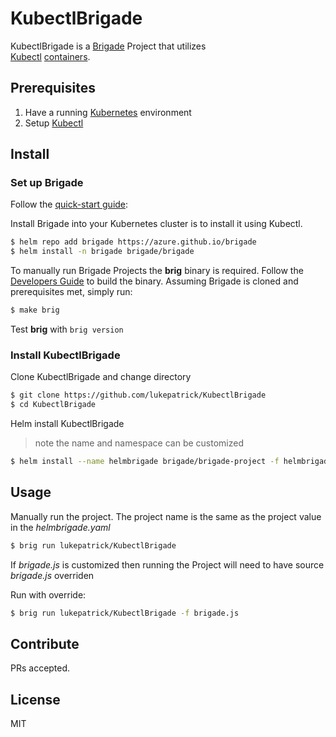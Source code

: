 # KubectlBrigade


KubectlBrigade is a [Brigade](https://github.com/Azure/brigade) Project that utilizes  
[Kubectl](https://github.com/kubernetes/kubectl) [containers](https://hub.docker.com/r/wernight/kubectl/). 

## Prerequisites

1. Have a running [Kubernetes](https://kubernetes.io/docs/setup/) environment
2. Setup [Kubectl](https://github.com/kubernetes/kubectl)

## Install

### Set up Brigade

Follow the [quick-start guide](https://github.com/Azure/brigade#quickstart):

Install Brigade into your Kubernetes cluster is to install it using Kubectl.

```bash
$ helm repo add brigade https://azure.github.io/brigade
$ helm install -n brigade brigade/brigade
```

To manually run Brigade Projects the **brig** binary is required. Follow the
[Developers Guide](https://github.com/Azure/brigade/blob/master/docs/topics/developers.md)
to build the binary. Assuming Brigade is cloned and prerequisites met, simply run:
```bash
$ make brig
```
Test **brig** with `brig version`

### Install KubectlBrigade

Clone KubectlBrigade and change directory
```bash
$ git clone https://github.com/lukepatrick/KubectlBrigade
$ cd KubectlBrigade
```
Helm install KubectlBrigade
> note the name and namespace can be customized
```bash
$ helm install --name helmbrigade brigade/brigade-project -f helmbrigade.yaml
```


## Usage

Manually run the project. The project name is the same as the project value in
the *helmbrigade.yaml*
```bash
$ brig run lukepatrick/KubectlBrigade
```

If *brigade.js* is customized then running the Project will need to have source *brigade.js* overriden

Run with override:
```bash
$ brig run lukepatrick/KubectlBrigade -f brigade.js
```


## Contribute

PRs accepted.

## License

MIT
